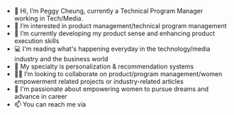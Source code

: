 - 👋 Hi, I’m Peggy Cheung, currently a Technical Program Manager working in Tech/Media.
- 👀 I’m interested in product management/technical program management
- 🌱 I’m currently developing my product sense and enhancing product execution skills
- 💻 I'm reading what's happening everyday in the technology/media industry and the business world
- 🌟 My specialty is personalization & recommendation systems
- ✍🏻 I’m looking to collaborate on product/program management/women empowerment related projects or industry-related articles
- 💞 I'm passionate about empowering women to pursue dreams and advance in career
- 📫 You can reach me via 

<!---
peggycheung/peggycheung is a ✨ special ✨ repository because its `README.md` (this file) appears on your GitHub profile.
You can click the Preview link to take a look at your changes.
--->
